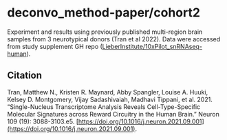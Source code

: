 # deconvo_method-paper/cohort2

Experiment and results using previously published multi-region brain samples from 3 neurotypical donors (Tran et al 2022). Data were accessed from study supplement GH repo ([LieberInstitute/10xPilot_snRNAseq-human](https://github.com/LieberInstitute/10xPilot_snRNAseq-human)).

## Citation

Tran, Matthew N., Kristen R. Maynard, Abby Spangler, Louise A. Huuki, Kelsey D. Montgomery, Vijay Sadashivaiah, Madhavi Tippani, et al. 2021. “Single-Nucleus Transcriptome Analysis Reveals Cell-Type-Specific Molecular Signatures across Reward Circuitry in the Human Brain.” Neuron 109 (19): 3088-3103.e5. [https://doi.org/10.1016/j.neuron.2021.09.001](https://doi.org/10.1016/j.neuron.2021.09.001).

